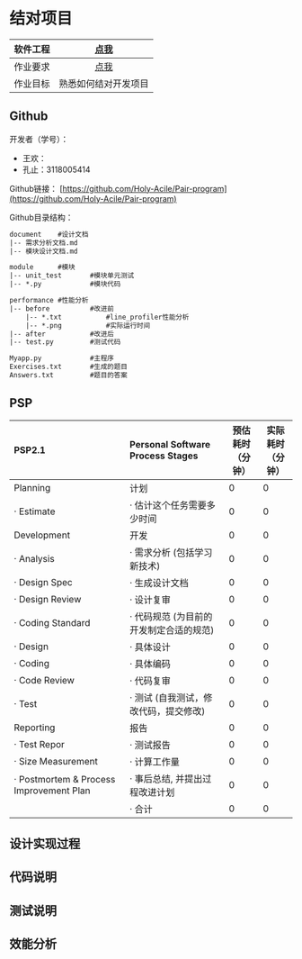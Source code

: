 # 结对项目

| 软件工程 | [点我](https://edu.cnblogs.com/campus/gdgy/informationsecurity1812/) |
| :-----------------: | :---------------: |
| 作业要求 | [点我](https://edu.cnblogs.com/campus/gdgy/informationsecurity1812/homework/11157) |
| 作业目标 | 熟悉如何结对开发项目 |

## Github

开发者（学号）：
- 王欢：
- 孔止：3118005414

Github链接：
[https://github.com/Holy-Acile/Pair-program](https://github.com/Holy-Acile/Pair-program)

Github目录结构：
```txt
document    #设计文档
|-- 需求分析文档.md
|-- 模块设计文档.md

module      #模块
|-- unit_test       #模块单元测试
|-- *.py            #模块代码

performance #性能分析
|-- before          #改进前
    |-- *.txt           #line_profiler性能分析
    |-- *.png           #实际运行时间
|-- after           #改进后
|-- test.py         #测试代码

Myapp.py            #主程序
Exercises.txt       #生成的题目
Answers.txt         #题目的答案
```

## PSP

| PSP2.1 | Personal Software Process Stages | 预估耗时<br>（分钟） | 实际耗时<br>（分钟） |
| :-- | :-- | -- | -- |
| Planning | 计划 | 0 | 0 |
 | · Estimate | · 估计这个任务需要多少时间 | 0 | 0 |
| Development | 开发 | 0 | 0 |
 | · Analysis | · 需求分析 (包括学习新技术) | 0 | 0 |
 | · Design Spec | · 生成设计文档 | 0 | 0 |
 | · Design Review | · 设计复审 | 0 | 0 |
 | · Coding Standard | · 代码规范 (为目前的开发制定合适的规范) | 0 | 0 |
 | · Design | · 具体设计 | 0 | 0 |
 | · Coding | · 具体编码 | 0 | 0 |
 | · Code Review | · 代码复审 | 0 | 0 |
 | · Test | · 测试 (自我测试，修改代码，提交修改) | 0 | 0 |
| Reporting | 报告 | 0 | 0 |
 | · Test Repor | · 测试报告 | 0 | 0 |
 | · Size Measurement | · 计算工作量 | 0 | 0 |
 | · Postmortem & Process Improvement Plan | · 事后总结, 并提出过程改进计划 | 0 | 0 |
| | · 合计 | 0 | 0 |

## 设计实现过程



## 代码说明



## 测试说明



## 效能分析

